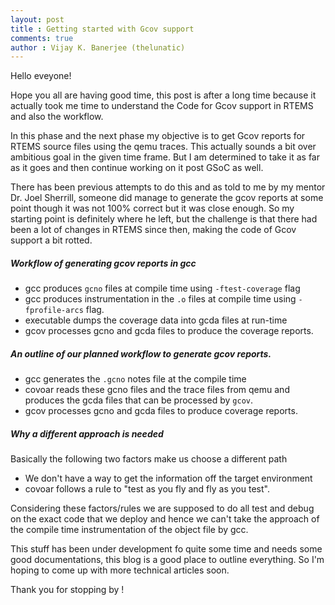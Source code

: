 ```yaml
---
layout: post
title : Getting started with Gcov support
comments: true
author : Vijay K. Banerjee (thelunatic) 
---
```


Hello eveyone!

Hope you all are having good time, this post is after a long time because it
actually took me time to understand the Code for Gcov support in RTEMS and also
the workflow.

In this phase and the next phase my objective is to get Gcov reports for RTEMS
source files using the qemu traces. This actually sounds a bit over ambitious 
goal in the given time frame. But I am determined to take it as far as it goes
and then continue working on it post GSoC as well.

There has been previous attempts to do this and as told to me by my mentor
Dr. Joel Sherrill, someone did manage to generate the gcov reports at some 
point though it was not 100% correct but it was close enough. So my starting 
point is definitely where he left, but the challenge is that there had been a 
lot of changes in RTEMS since then, making the code of Gcov support a bit 
rotted.

##### Workflow of generating gcov reports in gcc

* gcc produces `gcno` files at compile time using `-ftest-coverage` flag
* gcc produces instrumentation in the `.o` files at compile time using 
  `-fprofile-arcs` flag.
* executable dumps the coverage data into gcda files at run-time
* gcov processes gcno and gcda files to produce the coverage reports.

##### An outline of our planned workflow to generate gcov reports.

* gcc generates the `.gcno` notes file at the compile time 
* covoar reads these gcno files and the trace files from qemu and
  produces the gcda files that can be processed by `gcov`.
* gcov processes gcno and gcda files to produce coverage reports.

##### Why a different approach is needed

Basically the following two factors make us choose a different path

* We don't have a way to get the information off the target environment
* covoar follows a rule to "test as you fly and fly as you test".

Considering these factors/rules we are supposed to do all test and debug on
the exact code that we deploy and hence we can't take the approach of the
compile time instrumentation of the object file by gcc.


This stuff has been under development fo quite some time and needs some good
documentations, this blog is a good place to outline everything. So I'm hoping
to come up with more technical articles soon.

Thank you for stopping by !
